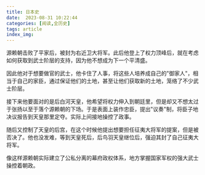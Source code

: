 ```yaml
---
title: 日本史
date:  2023-08-31 10:22:44
categories: [阅读,全历史]
tags: article
index_img: 
---
```

源赖朝击败了平家后，被封为右近卫大将军。此后他登上了权力顶峰后，就在考虑如何获取到武士阶层的支持，因为他不想成为下一个平清盛。

因此他对于想要做官的武士，他卡住了人事，将这些人培养成自己的"御家人"，相当于自己的家臣，通过保证他们的土地，甚至让他们获取新的土地，笼络了不少武士阶层。

接下来他要面对的是后白河天皇，他希望将权力伸入到朝廷里，但是却又不想太过于张扬以至于落个源赖朝的下场。于是表面上装作忠臣，提出"议奏"制，将臣子地决议报告到天皇那里定夺。实际上间接地操控了政事。

随后又控制了天皇的后宫，在这个时候他提出想要担任征夷大将军的提案，但是被否决了。他也没发难，等到天皇死后，后鸟羽天皇继位后，强迫其封了自己征夷大将军。

像这样源赖朝实际建立了公私分离的幕府政权体系，地方掌握国家军权的强大武士操控着朝政。